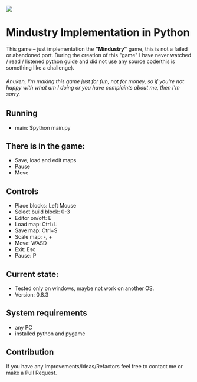 ![ ](https://i.ibb.co/JBGg6Mx/splahh.png)
# Mindustry Implementation in Python
This game – just implementation the **"Mindustry"** game, this is not a failed or abandoned port.
During the creation of this "game" I have never watched / read / listened python guide and did not use any source code(this is something like a challenge).
###### Anuken, I'm making this game just for fun, not for money, so if you're not happy with what am I doing or you have complaints about me, then I'm sorry.

## Running
* main: $python main.py

## There is in the game:
* Save, load and edit maps
* Pause
* Move

## Controls
* Place blocks: Left Mouse
* Select build block: 0-3
* Editor on/off: E
* Load map: Ctrl+L
* Save map: Ctrl+S
* Scale map: -, +
* Move: WASD
* Exit: Esc
* Pause: P

## Current state:
* Tested only on windows, maybe not work on another OS.
* Version: 0.8.3

## System requirements
* any PC
* installed python and pygame

## Contribution
If you have any Improvements/Ideas/Refactors feel free to contact me or make a Pull Request.

